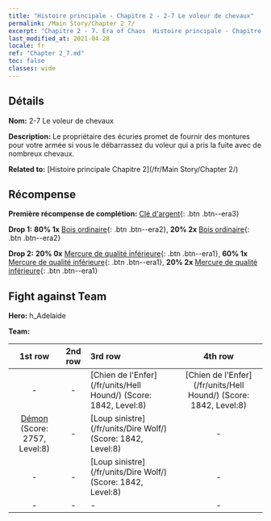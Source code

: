 ```yaml
---
title: "Histoire principale - Chapitre 2 - 2-7 Le voleur de chevaux"
permalink: /Main Story/Chapter 2_7/
excerpt: "Chapitre 2 - 7. Era of Chaos  Histoire principale - Chapitre 2_7. 2-7 Le voleur de chevaux"
last_modified_at: 2021-04-28
locale: fr
ref: "Chapter 2_7.md"
toc: false
classes: wide
---
```


## Détails

 **Nom:** 2-7 Le voleur de chevaux

 **Description:** Le propriétaire des écuries promet de fournir des montures pour votre armée si vous le débarrassez du voleur qui a pris la fuite avec de nombreux chevaux.

 **Related to:** [Histoire principale Chapitre 2](/fr/Main Story/Chapter 2/)

## Récompense

 **Première récompense de complétion:** [Clé d'argent](/ItemsFR/con_693/){: .btn .btn--era3}

 **Drop 1:** **80% 1x** [Bois ordinaire](/ItemsFR/mat_7/){: .btn .btn--era2}, **20% 2x** [Bois ordinaire](/ItemsFR/mat_7/){: .btn .btn--era2}

 **Drop 2:** **20% 0x** [Mercure de qualité inférieure](/ItemsFR/mat_2/){: .btn .btn--era1}, **60% 1x** [Mercure de qualité inférieure](/ItemsFR/mat_2/){: .btn .btn--era1}, **20% 2x** [Mercure de qualité inférieure](/ItemsFR/mat_2/){: .btn .btn--era1}


## Fight against Team
 **Hero:** h_Adelaide

 **Team:**


  | 1st row | 2nd row | 3rd row | 4th row |
  |:----:|:----:|:----|:----:|
  | - | - | [Chien de l'Enfer](/fr/units/Hell Hound/) (Score: 1842, Level:8)  | [Chien de l'Enfer](/fr/units/Hell Hound/) (Score: 1842, Level:8)  |
  | [Démon](/fr/units/Demon/) (Score: 2757, Level:8)  | - | [Loup sinistre](/fr/units/Dire Wolf/) (Score: 1842, Level:8)  | - |
  | - | - | [Loup sinistre](/fr/units/Dire Wolf/) (Score: 1842, Level:8)  | - |
  | - | - | - | - |


